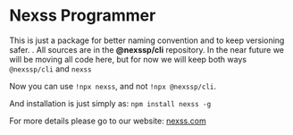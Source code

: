 # Nexss Programmer

This is just a package for better naming convention and to keep versioning safer. . All sources are in the **@nexssp/cli** repository. In the near future we will be moving all code here, but for now we will keep both ways `@nexssp/cli` and `nexss`

Now you can use `!npx nexss`, and not `!npx @nexssp/cli`.

And installation is just simply as: `npm install nexss -g`

For more details please go to our website: [nexss.com](https://nexss.com)
